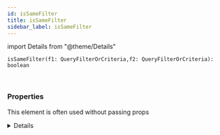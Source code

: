 ```yaml
---
id: isSameFilter
title: isSameFilter
sidebar_label: isSameFilter
---
```


import Details from "@theme/Details"


```tsx
isSameFilter(f1: QueryFilterOrCriteria,f2: QueryFilterOrCriteria): boolean
```
<br/>



### Properties

This element is often used without passing props

<Details summary={<summary><b>Additional properties for advanced use cases</b></summary>}><div>

| Properties | Type | Description |
| --------- | ---- | ----------- |
| f1 | [QueryFilterOrCriteria](/framework-api/types/QueryFilterOrCriteria.md) |  |
| f2 | [QueryFilterOrCriteria](/framework-api/types/QueryFilterOrCriteria.md) |  |


</div></Details>